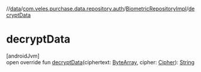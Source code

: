 //[data](../../../index.md)/[com.veles.purchase.data.repository.auth](../index.md)/[BiometricRepositoryImpl](index.md)/[decryptData](decrypt-data.md)

# decryptData

[androidJvm]\
open override fun [decryptData](decrypt-data.md)(ciphertext: [ByteArray](https://kotlinlang.org/api/latest/jvm/stdlib/kotlin/-byte-array/index.html), cipher: [Cipher](https://developer.android.com/reference/kotlin/javax/crypto/Cipher.html)): [String](https://kotlinlang.org/api/latest/jvm/stdlib/kotlin/-string/index.html)
